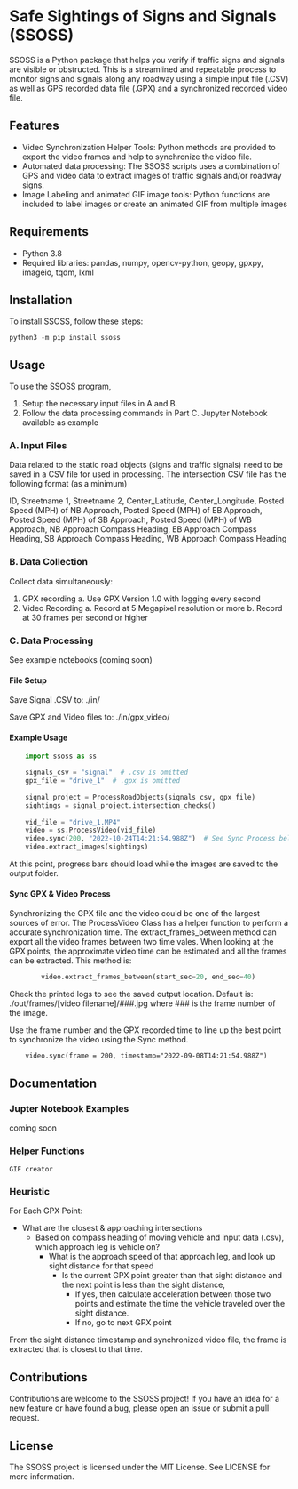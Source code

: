 # Safe Sightings of Signs and Signals (SSOSS)

SSOSS is a Python package that helps you verify if traffic signs and signals are visible or obstructed. This is a 
streamlined and repeatable process to monitor signs and signals along any roadway using a simple input file (.CSV) as well as
GPS recorded data file (.GPX) and a synchronized recorded video file.

## Features
* Video Synchronization Helper Tools: Python methods are provided to export the video frames and help to synchronize the video file.
* Automated data processing: The SSOSS scripts uses a combination of GPS and video data to extract images of traffic signals and/or roadway signs.
* Image Labeling and animated GIF image tools: Python functions are included to label images or create an animated GIF from multiple images 

## Requirements
- Python 3.8
- Required libraries: pandas, numpy, opencv-python, geopy, gpxpy, imageio, tqdm, lxml 

## Installation
To install SSOSS, follow these steps:

    python3 -m pip install ssoss

## Usage
To use the SSOSS program, 
1. Setup the necessary input files in A and B. 
2. Follow the data processing commands in Part C. Jupyter Notebook available as example

### A. Input Files
Data related to the static road objects (signs and traffic signals) need to be saved in a CSV file for used in processing.
The intersection CSV file has the following format (as a minimum)

ID, Streetname 1, Streetname 2, Center_Latitude, Center_Longitude, Posted Speed (MPH) of NB Approach, Posted Speed (MPH) of EB Approach, 
Posted Speed (MPH) of SB Approach, Posted Speed (MPH) of WB Approach, NB Approach Compass Heading, EB Approach Compass Heading,
SB Approach Compass Heading, WB Approach Compass Heading

### B. Data Collection
Collect data simultaneously:
1. GPX recording
   a. Use GPX Version 1.0 with logging every second
2. Video Recording
   a. Record at 5 Megapixel resolution or more
   b. Record at 30 frames per second or higher

### C. Data Processing
See example notebooks (coming soon)
#### File Setup
Save Signal .CSV to:
./in/

Save GPX and Video files to:
./in/gpx_video/

#### Example Usage

```python
    import ssoss as ss

    signals_csv = "signal"  # .csv is omitted
    gpx_file = "drive_1"  # .gpx is omitted
    
    signal_project = ProcessRoadObjects(signals_csv, gpx_file)
    sightings = signal_project.intersection_checks()
    
    vid_file = "drive_1.MP4"
    video = ss.ProcessVideo(vid_file)
    video.sync(200, "2022-10-24T14:21:54.988Z")  # See Sync Process below
    video.extract_images(sightings)
```

At this point, progress bars should load while the images are saved to the output folder.

#### Sync GPX & Video Process
Synchronizing the GPX file and the video could be one of the largest sources of error. The ProcessVideo Class has
a helper function to perform a accurate synchronization time. The extract_frames_between method can export all the 
video frames between two time vales. When looking at the GPX points, the approximate video time can be estimated 
and all the frames can be extracted. This method is:

```python
        video.extract_frames_between(start_sec=20, end_sec=40)
```

Check the printed logs to see the saved output location. Default is:
./out/frames/[video filename]/###.jpg
where ### is the frame number of the image.

Use the frame number and the GPX recorded time to line up the best point to synchronize the video using the Sync method.

        video.sync(frame = 200, timestamp="2022-09-08T14:21:54.988Z")

## Documentation
### Jupter Notebook Examples
coming soon
### Helper Functions
    GIF creator
### Heuristic

For Each GPX Point:
* What are the closest & approaching intersections
  * Based on compass heading of moving vehicle and input data (.csv), which approach leg is vehicle on?
    * What is the approach speed of that approach leg, and look up sight distance for that speed
      * Is the current GPX point greater than that sight distance and the next point is less than the sight distance,
        * If yes, then calculate acceleration between those two points and estimate the time the vehicle 
        traveled over the sight distance.
        * If no, go to next GPX point

From the sight distance timestamp and synchronized video file, the frame is extracted that is closest to that time.

## Contributions
Contributions are welcome to the SSOSS project! If you have an idea for a new feature or have found a bug, please open an issue or submit a pull request.

## License
The SSOSS project is licensed under the MIT License. See LICENSE for more information.